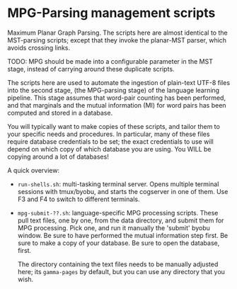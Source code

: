 
MPG-Parsing management scripts
==============================
Maximum Planar Graph Parsing. The scripts here are almost identical to
the MST-parsing scripts; except that they invoke the planar-MST parser,
which avoids crossing links.

TODO: MPG should be made into a configurable parameter in the MST
stage, instead of carrying around these duplicate scripts.

The scripts here are used to automate the ingestion of plain-text
UTF-8 files into the second stage, (the MPG-parsing stage) of the
language learning pipeline. This stage assumes that word-pair counting
has been performed, and that marginals and the mutual information (MI)
for word pairs has been computed and stored in a database.

You will typically want to make copies of these scripts, and tailor
them to your specific needs and procedures. In particular, many of
these files require database credentials to be set; the exact
credentials to use will depend on which copy of which database you
are using.  You WILL be copying around a lot of databases!

A quick overview:

* `run-shells.sh`: multi-tasking terminal server.  Opens multiple
  terminal sessions with tmux/byobu, and starts the cogserver in one
  of them.  Use F3 and F4 to switch to different terminals.

* `mpg-submit-??.sh`: language-specific MPG processing scripts.
  These pull text files, one by one, from the data directory, and
  submit them for MPG processing. Pick one, and run it manually
  the 'submit' byobu window.  Be sure to have performed the mutual
  information step first. Be sure to make a copy of your database.
  Be sure to open the database, first.

  The directory containing the text files needs to be manually adjusted
  here; its `gamma-pages` by default, but you can use any directory
  that you wish.
